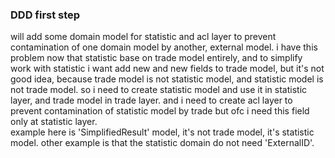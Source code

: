 ### DDD first step

will add some domain model for statistic and  acl layer to prevent contamination of one domain model by another, external model.
i have this problem now that statistic base on trade model entirely, and to simplify work with statistic i want add new and new fields to trade model, but it's not good idea, because trade model is not statistic model, and statistic model is not trade model. so i need to create statistic model and use it in statistic layer, and trade model in trade layer. and i need to create acl layer to prevent contamination of statistic model by trade but ofc i need this field only at statistic layer.  
example here is 'SimplifiedResult' model, it's not trade model, it's statistic model. other example is that the statistic domain do not need 'ExternalID'. 